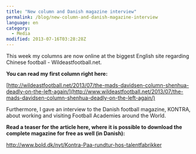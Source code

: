 ```yaml
---
title: "New column and Danish magazine interview"
permalink: /blog/new-column-and-danish-magazine-interview
language: en
category:
  - Media
modified: 2013-07-16T03:28:28Z
---
```


This week my columns are now online at the biggest English site regarding Chinese football - Wildeastfootball.net.

**You can read my first column right here:**

[http://wildeastfootball.net/2013/07/the-mads-davidsen-column-shenhua-deadly-on-the-left-again/](http://www.wildeastfootball.net/2013/07/the-mads-davidsen-column-shenhua-deadly-on-the-left-again/)

  
Furthermore, I gave an interview to the Danish football magazine, KONTRA, about working and visiting Football Academies around the World.

**Read a teaser for the article here, where it is possible to download the complete magazine for free as well (in Danish):**

<http://www.bold.dk/nyt/Kontra-Paa-rundtur-hos-talentfabrikker>
